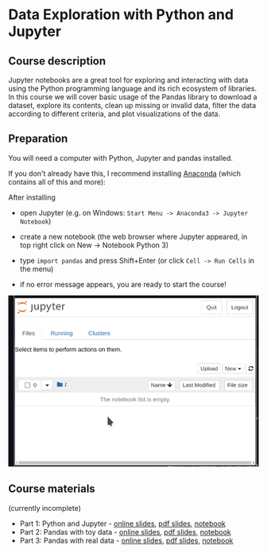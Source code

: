 # Data Exploration with Python and Jupyter

## Course description

Jupyter notebooks are a great tool for exploring and interacting with data using the Python programming language and its rich ecosystem of libraries.
In this course we will cover basic usage of the Pandas library to download a dataset, explore its contents, clean up missing or invalid data, filter the data according to different criteria, and plot visualizations of the data.

## Preparation

You will need a computer with Python, Jupyter and pandas installed.

If you don't already have this, I recommend installing [Anaconda](https://www.anaconda.com/products/individual) (which contains all of this and more):

After installing

- open Jupyter (e.g. on Windows: `Start Menu -> Anaconda3 -> Jupyter Notebook`)

- create a new notebook (the web browser where Jupyter appeared, in top right click on New -> Notebook Python 3)

- type `import pandas` and press Shift+Enter (or click `Cell -> Run Cells` in the menu)

- if no error message appears, you are ready to start the course!

![setup screenshot](setup.apng)

## Course materials

(currently incomplete)

- Part 1: Python and Jupyter - [online slides](https://ssciwr.github.io/jupyter-data-exploration), [pdf slides](https://ssciwr.github.io/jupyter-data-exploration/index.pdf), [notebook](index.ipynb)
- Part 2: Pandas with toy data - [online slides](https://ssciwr.github.io/jupyter-data-exploration/pandas-toy-data.slides.html), [pdf slides](https://ssciwr.github.io/jupyter-data-exploration/pandas-toy-data.pdf), [notebook](pandas-toy-data.ipynb)
- Part 3: Pandas with real data - [online slides](https://ssciwr.github.io/jupyter-data-exploration/pandas-real-data.slides.html), [pdf slides](https://ssciwr.github.io/jupyter-data-exploration/pandas-real-data.pdf), [notebook](pandas-real-data.ipynb)
